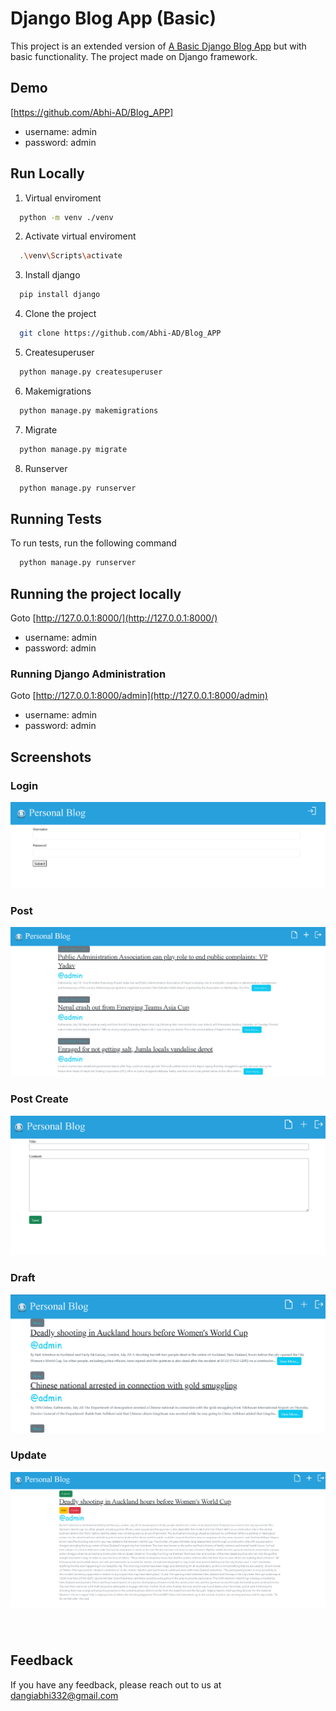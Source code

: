 
# Django Blog App (Basic)
This project is an extended version of [A Basic Django Blog App](https://github.com/Abhi-AD/Blog_APP) but with basic functionality. The project made on Django framework.



## Demo
[https://github.com/Abhi-AD/Blog_APP]

- username: admin
- password: admin

## Run Locally



  1. Virtual enviroment

```bash
  python -m venv ./venv
```

  2. Activate virtual enviroment

```bash
  .\venv\Scripts\activate
```

  3. Install django
```bash
  pip install django
```

  4. Clone the project

```bash
  git clone https://github.com/Abhi-AD/Blog_APP
```
  5. Createsuperuser

```bash
  python manage.py createsuperuser
```
  6. Makemigrations

```bash
  python manage.py makemigrations
```
   7. Migrate

```bash
  python manage.py migrate
```
  8. Runserver
```bash
  python manage.py runserver
```

## Running Tests

To run tests, run the following command

```bash
  python manage.py runserver
```

## Running the project locally

Goto [http://127.0.0.1:8000/](http://127.0.0.1:8000/)
- username: admin
- password: admin

### Running Django Administration

Goto [http://127.0.0.1:8000/admin](http://127.0.0.1:8000/admin)
- username: admin
- password: admin
  
  
## Screenshots

### Login
![index](/screenshot/login.png)
### Post
![index](/screenshot/post_detail.png)
### Post Create
![index](/screenshot/post_create.png)
### Draft
![index](/screenshot/draft_list.png)
### Update
![index](/screenshot/update.png)



### 
![]()

## Feedback

If you have any feedback, please reach out to us at dangiabhi332@gmail.com

  


  

